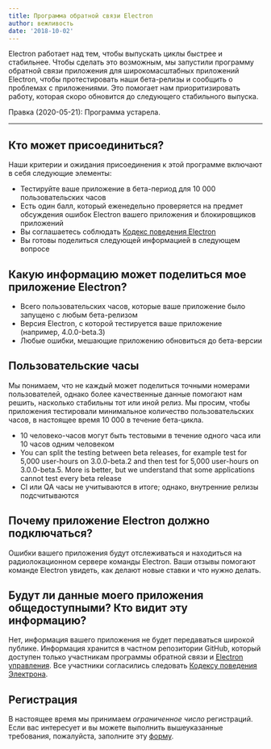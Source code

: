 ```yaml
---
title: Программа обратной связи Electron
author: вежливость
date: '2018-10-02'
---
```


Electron работает над тем, чтобы выпускать циклы быстрее и стабильнее. Чтобы сделать это возможным, мы запустили программу обратной связи приложения для широкомасштабных приложений Electron, чтобы протестировать наши бета-релизы и сообщить о проблемах с приложениями. Это помогает нам приоритизировать работу, которая скоро обновится до следующего стабильного выпуска.

Правка (2020-05-21): Программа устарела.

---

## Кто может присоединиться?
Наши критерии и ожидания присоединения к этой программе включают в себя следующие элементы:
- Тестируйте ваше приложение в бета-период для 10 000 пользовательских часов
- Есть один балл, который еженедельно проверяется на предмет обсуждения ошибок Electron вашего приложения и блокировщиков приложений
- Вы соглашаетесь соблюдать [Кодекс поведения Electron](https://github.com/electron/electron/blob/master/CODE_OF_CONDUCT.md)
- Вы готовы поделиться следующей информацией в следующем вопросе

## Какую информацию может поделиться мое приложение Electron?
- Всего пользовательских часов, которые ваше приложение было запущено с любым бета-релизом
- Версия Electron, с которой тестируется ваше приложение (например, 4.0.0-beta.3)
- Любые ошибки, мешающие приложению обновиться до бета-версии

## Пользовательские часы
Мы понимаем, что не каждый может поделиться точными номерами пользователей, однако более качественные данные помогают нам решить, насколько стабильны тот или иной релиз. Мы просим, чтобы приложения тестировали минимальное количество пользовательских часов, в настоящее время 10 000 в течение бета-цикла.
- 10 человеко-часов могут быть тестовыми в течение одного часа или 10 часов одним человеком
- You can split the testing between beta releases, for example test for 5,000 user-hours on 3.0.0-beta.2 and then test for 5,000 user-hours on 3.0.0-beta.5. More is better, but we understand that some applications cannot test every beta release
- CI или QA часы не учитываются в итоге; однако, внутренние релизы подсчитываются

## Почему приложение Electron должно подключаться?
Ошибки вашего приложения будут отслеживаться и находиться на радиолокационном сервере команды Electron. Ваши отзывы помогают команде Electron увидеть, как делают новые ставки и что нужно делать.

## Будут ли данные моего приложения общедоступными? Кто видит эту информацию?
Нет, информация вашего приложения не будет передаваться широкой публике. Информация хранится в частном репозитории GitHub, который доступен только участникам программы обратной связи и [Electron управления](https://github.com/electron/governance). Все участники согласились следовать [Кодексу поведения Электрона](https://github.com/electron/electron/blob/master/CODE_OF_CONDUCT.md).

## Регистрация
В настоящее время мы принимаем *ограниченное число* регистраций. Если вас интересует и вы можете выполнить вышеуказанные требования, пожалуйста, заполните эту [форму](https://goo.gl/forms/OpMEKV75ScN6we7g1).

